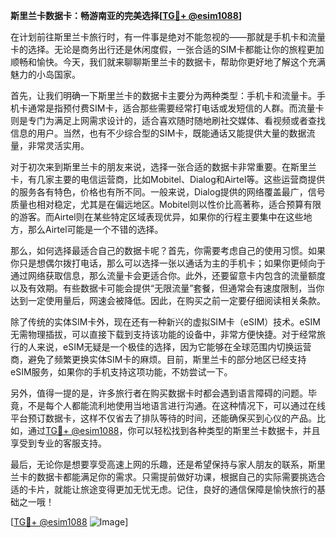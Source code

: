 **斯里兰卡数据卡：畅游南亚的完美选择[[TG💪+ @esim1088](https://t.me/s/esim1088)]**

在计划前往斯里兰卡旅行时，有一件事是绝对不能忽视的——那就是手机卡和流量卡的选择。无论是商务出行还是休闲度假，一张合适的SIM卡都能让你的旅程更加顺畅和愉快。今天，我们就来聊聊斯里兰卡的数据卡，帮助你更好地了解这个充满魅力的小岛国家。

首先，让我们明确一下斯里兰卡的数据卡主要分为两种类型：手机卡和流量卡。手机卡通常是指预付费SIM卡，适合那些需要经常打电话或发短信的人群。而流量卡则是专门为满足上网需求设计的，适合喜欢随时随地刷社交媒体、看视频或者查找信息的用户。当然，也有不少综合型的SIM卡，既能通话又能提供大量的数据流量，非常灵活实用。

对于初次来到斯里兰卡的朋友来说，选择一张合适的数据卡非常重要。在斯里兰卡，有几家主要的电信运营商，比如Mobitel、Dialog和Airtel等。这些运营商提供的服务各有特色，价格也有所不同。一般来说，Dialog提供的网络覆盖最广，信号质量也相对稳定，尤其是在偏远地区。Mobitel则以性价比高著称，适合预算有限的游客。而Airtel则在某些特定区域表现优异，如果你的行程主要集中在这些地方，那么Airtel可能是一个不错的选择。

那么，如何选择最适合自己的数据卡呢？首先，你需要考虑自己的使用习惯。如果你只是想偶尔拨打电话，那么可以选择一张以通话为主的手机卡；如果你更倾向于通过网络获取信息，那么流量卡会更适合你。此外，还要留意卡内包含的流量额度以及有效期。有些数据卡可能会提供“无限流量”套餐，但通常会有速度限制，当你达到一定使用量后，网速会被降低。因此，在购买之前一定要仔细阅读相关条款。

除了传统的实体SIM卡外，现在还有一种新兴的虚拟SIM卡（eSIM）技术。eSIM无需物理插拔，可以直接下载到支持该功能的设备中，非常方便快捷。对于经常旅行的人来说，eSIM无疑是一个极佳的选择，因为它能够在全球范围内切换运营商，避免了频繁更换实体SIM卡的麻烦。目前，斯里兰卡的部分地区已经支持eSIM服务，如果你的手机支持这项功能，不妨尝试一下。

另外，值得一提的是，许多旅行者在购买数据卡时都会遇到语言障碍的问题。毕竟，不是每个人都能流利地使用当地语言进行沟通。在这种情况下，可以通过在线平台预订数据卡，这样不仅省去了排队等待的时间，还能确保买到心仪的产品。比如，通过[TG💪+ @esim1088](https://t.me/s/esim1088)，你可以轻松找到各种类型的斯里兰卡数据卡，并且享受到专业的客服支持。

最后，无论你是想要享受高速上网的乐趣，还是希望保持与家人朋友的联系，斯里兰卡的数据卡都能满足你的需求。只需提前做好功课，根据自己的实际需要挑选合适的卡片，就能让旅途变得更加无忧无虑。记住，良好的通信保障是愉快旅行的基础之一哦！

[[TG💪+ @esim1088](https://t.me/s/esim1088) ![Image](https://i.postimg.cc/4NQfJmqS/Snipaste-2025-05-13-00-14-12.png)]